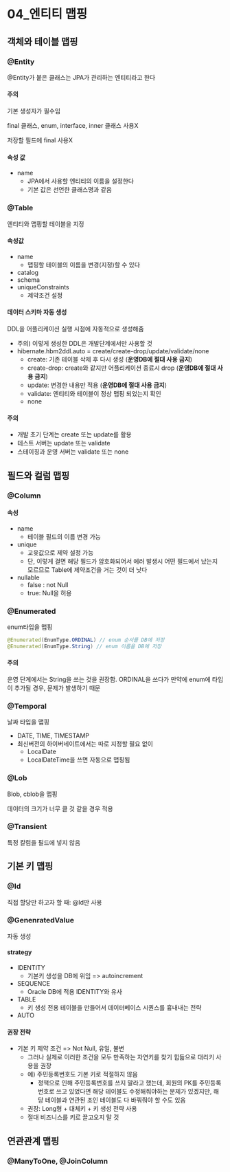 # 04_엔티티 맵핑

## 객체와 테이블 맵핑

### @Entity

@Entity가 붙은 클래스는 JPA가 관리하는 엔티티라고 한다

#### 주의

기본 생성자가 필수임

final 클래스, enum, interface, inner 클래스 사용X

저장할 필드에 final 사용X

#### 속성 값

- name
  - JPA에서 사용할 엔티티의 이름을 설정한다
  - 기본 값은 선언한 클래스명과 같음



### @Table

엔티티와 맵핑할 테이블을 지정

#### 속성값

- name
  - 맵핑할 테이블의 이름을 변경(지정)할 수 있다
- catalog
- schema
- uniqueConstraints
  - 제약조건 설정

#### 데이터 스키마 자동 생성

DDL을 어플리케이션 실행 시점에 자동적으로 생성해줌

- 주의) 이렇게 생성한 DDL은 개발단계에서만 사용할 것
- hibernate.hbm2ddl.auto = create/create-drop/update/validate/none
  - create: 기존 테이블 삭제 후 다시 생성 (**운영DB에 절대 사용 금지**)
  - create-drop: create와 같지만 어플리케이션 종료시 drop (**운영DB에 절대 사용 금지**)
  - update: 변경한 내용만 적용 (**운영DB에 절대 사용 금지**)
  - validate: 엔티티와 테이블이 정상 맵핑 되었는지 확인
  - none

#### 주의

- 개발 초기 단계는 create 또는 update를 활용
- 테스트 서버는 update 또는 validate
- 스테이징과 운영 서버는 validate 또는 none



## 필드와 컬럼 맵핑

### @Column

#### 속성

- name
  - 테이블 필드의 이름 변경 가능
- unique
  - 교윳값으로 제약 설정 가능
  - 단, 이렇게 걸면 해당 필드가 암호화되어서 에러 발생시 어떤 필드에서 났는지 모르므로 Table에 제약조건을 거는 것이 더 낫다
- nullable
  - false : not Null
  - true: Null을 허용





### @Enumerated

enum타입을 맵핑

```java
@Enumerated(EnumType.ORDINAL) // enum 순서를 DB에 저장
@Enumerated(EnumType.String) // enum 이름을 DB에 저장
```

#### 주의

운영 단계에서는 String을 쓰는 것을 권장함. ORDINAL을 쓰다가 만약에 enum에 타입이 추가될 경우, 문제가 발생하기 때문



### @Temporal

날짜 타입을 맵핑

- DATE, TIME, TIMESTAMP
- 최신버전의 하이버네이트에서는 따로 지정할 필요 없이
  - LocalDate
  - LocalDateTime을 쓰면 자동으로 맵핑됨



### @Lob

Blob, cblob을 맵핑

데이터의 크기가 너무 클 것 같을 경우 적용



### @Transient

특정 칼럼을 필드에 넣지 않음



## 기본 키 맵핑

### @Id

직접 할당만 하고자 할 때: @Id만 사용

### @GenenratedValue

자동 생성

#### strategy

- IDENTITY
  - 기본키 생성을 DB에 위임 => autoincrement
- SEQUENCE
  - Oracle DB에 적용 IDENTITY와 유사
- TABLE
  - 키 생성 전용 테이블을 만들어서 데이터베이스 시퀀스를 흉내내는 전략
- AUTO

#### 권장 전략

- 기본 키 제약 조건 => Not Null, 유일, 불변
  - 그러나 실제로 이러한 조건을 모두 만족하는 자연키를 찾기 힘듦으로 대리키 사용을 권장
  - 예) 주민등록번호도 기본 키로 적절하지 않음
    - 정책으로 인해 주민등록번호를 쓰지 말라고 했는데, 회원의 PK를 주민등록번호로 쓰고 있었다면 해당 테이블도 수정해줘야하는 문제가 있겠지만, 해당 테이블과 연관된 조인 테이블도 다 바꿔줘야 할 수도 있음
  - 권장: Long형 + 대체키 + 키 생성 전략 사용
  - 절대 비즈니스를 키로 끌고오지 말 것



## 연관관계 맵핑

### @ManyToOne, @JoinColumn